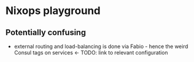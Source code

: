 # Nixops playground

## Potentially confusing
- external routing and load-balancing is done via Fabio - hence the weird Consul tags on services <- TODO: link to relevant configuration
